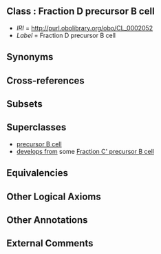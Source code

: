 
## Class : Fraction D precursor B cell

 * *IRI* = http://purl.obolibrary.org/obo/CL_0002052
 * *Label* = Fraction D precursor B cell

## Synonyms


## Cross-references


## Subsets


## Superclasses

 * [precursor B cell](../../CL/17/CL_0000817.md)
 * [develops from](../../RO/02/RO_0002202.md) some [Fraction C' precursor B cell](../../CL/50/CL_0002050.md)

## Equivalencies


## Other Logical Axioms


## Other Annotations


## External Comments

